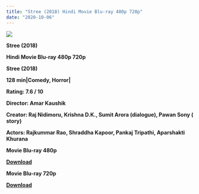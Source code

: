```yaml
---
title: "Stree (2018) Hindi Movie Blu-ray 480p 720p"
date: "2020-10-06"
---
```


[**![](https://1.bp.blogspot.com/-m7OOseJJzhQ/XvC_El1qVzI/AAAAAAAADoo/XjkJVA0B15Ayfsrx5DZ7gbD5_n_MX2XwgCLcBGAsYHQ/s1600/1rtuihfb.jpg)**](https://1.bp.blogspot.com/-m7OOseJJzhQ/XvC_El1qVzI/AAAAAAAADoo/XjkJVA0B15Ayfsrx5DZ7gbD5_n_MX2XwgCLcBGAsYHQ/s1600/1rtuihfb.jpg)

 **Stree (2018)**

**Hindi Movie Blu-ray 480p 720p** 

**Stree (2018)**

**128 min|Comedy, Horror|**

**Rating: 7.6 / 10** 

**Director: Amar Kaushik**

**Creator: Raj Nidimoru, Krishna D.K., Sumit Arora (dialogue), Pawan Sony ( story)**

**Actors: Rajkummar Rao, Shraddha Kapoor, Pankaj Tripathi, Aparshakti Khurana**

 **Movie Blu-ray 480p** 

**[Download](https://myglinks.xyz/6639)** 

 **Movie Blu-ray 720p** 

**[Download](https://myglinks.xyz/6640)**
